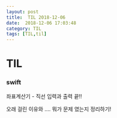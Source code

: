 ```yaml
---
layout: post
title:  TIL 2018-12-06
date:  2018-12-06 17:03:48
category: TIL
tags: [TIL,til]
---
```


# TIL



### swift 

좌표계산기 - 직선 입력과 출력 끝!!

오래 걸린 이유와 …. 뭐가 문제 였는지 정리하기!

